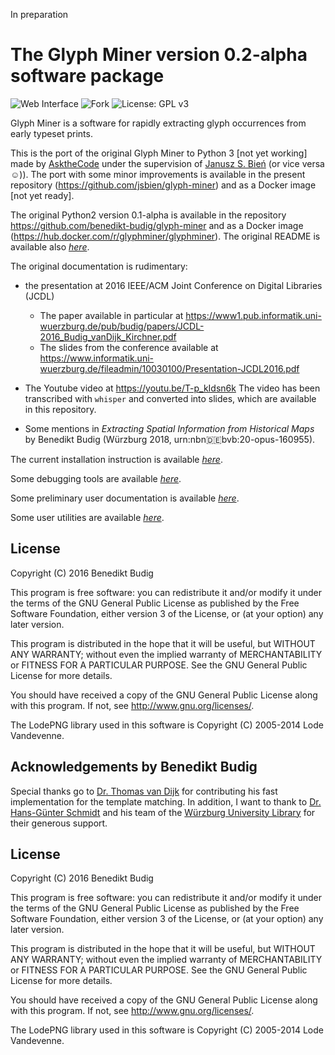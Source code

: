 In preparation



# The Glyph Miner version 0.2-alpha software package

![Web Interface](https://img.shields.io/badge/interface-web--based-brightgreen)
![Fork](https://img.shields.io/badge/fork-Python3%20port-blue)
![License: GPL v3](https://img.shields.io/badge/License-GPLv3-blue.svg)

Glyph Miner is a software for rapidly extracting glyph occurrences from early
typeset prints. 

This is the port of the original Glyph Miner to Python 3 [not yet
working] made by [AsktheCode](https://docs.askthecode.ai/) under the
supervision of [Janusz S. Bień](https://orcid.org/0000-0001-5006-8183)
(or vice versa ☺)).  The port with some minor improvements is
available in the present repository
(https://github.com/jsbien/glyph-miner) and as a Docker image [not yet
ready].



The original Python2 version 0.1-alpha is available in the repository
https://github.com/benedikt-budig/glyph-miner and as a Docker image
(https://hub.docker.com/r/glyphminer/glyphminer).
The original README is available also [*here*](original_README.md).

The original documentation is rudimentary:

* the presentation at 2016 IEEE/ACM Joint
Conference on Digital Libraries (JCDL)
  * The paper available in particular at https://www1.pub.informatik.uni-wuerzburg.de/pub/budig/papers/JCDL-2016_Budig_vanDijk_Kirchner.pdf
  * The slides from the conference available at https://www.informatik.uni-wuerzburg.de/fileadmin/10030100/Presentation-JCDL2016.pdf

* The Youtube video at https://youtu.be/T-p_kIdsn6k The video has been
transcribed with `whisper` and converted into slides, which are available in
this repository.

* Some mentions in *Extracting Spatial Information from Historical
  Maps* by Benedikt Budig (Würzburg 2018,
  urn:nbn:de:bvb:20-opus-160955).

The current installation instruction is available [*here*](INSTALL.md).

Some debugging tools are available [*here*](local/).

Some preliminary user documentation is available [*here*](doc/).

Some user utilities  are available [*here*](utils/).

## License
Copyright (C) 2016 Benedikt Budig

This program is free software: you can redistribute it and/or modify
it under the terms of the GNU General Public License as published by
the Free Software Foundation, either version 3 of the License, or
(at your option) any later version.

This program is distributed in the hope that it will be useful,
but WITHOUT ANY WARRANTY; without even the implied warranty of
MERCHANTABILITY or FITNESS FOR A PARTICULAR PURPOSE.  See the
GNU General Public License for more details.

You should have received a copy of the GNU General Public License
along with this program.  If not, see <http://www.gnu.org/licenses/>.

The LodePNG library used in this software is Copyright (C) 2005-2014 Lode
Vandevenne.


## Acknowledgements by  Benedikt Budig
Special thanks go to [Dr. Thomas van
Dijk](https://web.archive.org/web/20170915184753/http://www1.informatik.uni-wuerzburg.de/en/staff/dijk_thomas_van/)
for contributing his fast implementation for the template matching. In
addition, I want to thank to [Dr. Hans-Günter
Schmidt](https://wuerzburgwiki.de/wiki/Hans-G%C3%BCnter_Schmidt) and
his team of the [Würzburg University
Library](https://web.archive.org/web/20130322080553/http://www.bibliothek.uni-wuerzburg.de/en/ub_infos/contact/departments/digitization_centre/)
for their generous support.

## License
Copyright (C) 2016 Benedikt Budig

This program is free software: you can redistribute it and/or modify
it under the terms of the GNU General Public License as published by
the Free Software Foundation, either version 3 of the License, or
(at your option) any later version.

This program is distributed in the hope that it will be useful,
but WITHOUT ANY WARRANTY; without even the implied warranty of
MERCHANTABILITY or FITNESS FOR A PARTICULAR PURPOSE.  See the
GNU General Public License for more details.

You should have received a copy of the GNU General Public License
along with this program.  If not, see <http://www.gnu.org/licenses/>.

The LodePNG library used in this software is Copyright (C) 2005-2014 Lode
Vandevenne.
